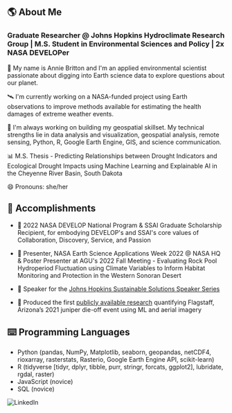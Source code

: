 ## 🌎 About Me

### **Graduate Researcher @ Johns Hopkins Hydroclimate Research Group | M.S. Student in Environmental Sciences and Policy | 2x NASA DEVELOPer**

👋 My name is Annie Britton and I'm an applied environmental scientist passionate about digging into Earth science data to explore questions about our planet.

🛰️ I'm currently working on a NASA-funded project using Earth observations to improve methods available for estimating the health damages of extreme weather events. 

🌱 I'm always working on building my geospatial skillset. My technical strengths lie in data analysis and visualization, geospatial analysis, remote sensing, Python, R, Google Earth Engine, GIS, and science communication.

📊 M.S. Thesis - Predicting Relationships between Drought Indicators and Ecological Drought Impacts using Machine Learning and Explainable AI in the Cheyenne River Basin, South Dakota

😄 Pronouns: she/her

## 🏅 Accomplishments

- 🚀 2022 NASA DEVELOP National Program & SSAI Graduate Scholarship Recipient, for embodying DEVELOP's and SSAI's core values of Collaboration, Discovery, Service, and Passion

- 🌵 Presenter,	NASA Earth Science Applications Week 2022 @ NASA HQ & Poster Presenter at AGU's 2022 Fall Meeting - Evaluating Rock Pool Hydroperiod Fluctuation using Climate Variables to Inform Habitat Monitoring and Protection in the Western Sonoran Desert

- 📣 Speaker for the [Johns Hopkins Sustainable Solutions Speaker Series](https://www.linkedin.com/events/sustainablesolutions-expandingh7011097329982152704/about/)

- 🍃 Produced the first [publicly available research](https://www.knau.org/knau-and-arizona-news/2022-05-02/satellite-imagery-reveals-unprecedented-die-off-of-junipers-in-northern-arizona) quantifying Flagstaff, Arizona’s 2021 juniper die-off event using ML and aerial imagery


## ⌨️ Programming Languages
- Python (pandas, NumPy, Matplotlib, seaborn, geopandas, netCDF4, rioxarray, rasterstats, Rasterio, Google Earth Engine API, scikit-learn)
- R (tidyverse [tidyr, dplyr, tibble, purr, stringr, forcats, ggplot2], lubridate, rgdal, raster)
- JavaScript (novice)
- SQL (novice)

![LinkedIn](https://img.shields.io/badge/LinkedIn-0A66C2?style=for-the-badge&logo=LinkedIn&logoColor=white)
